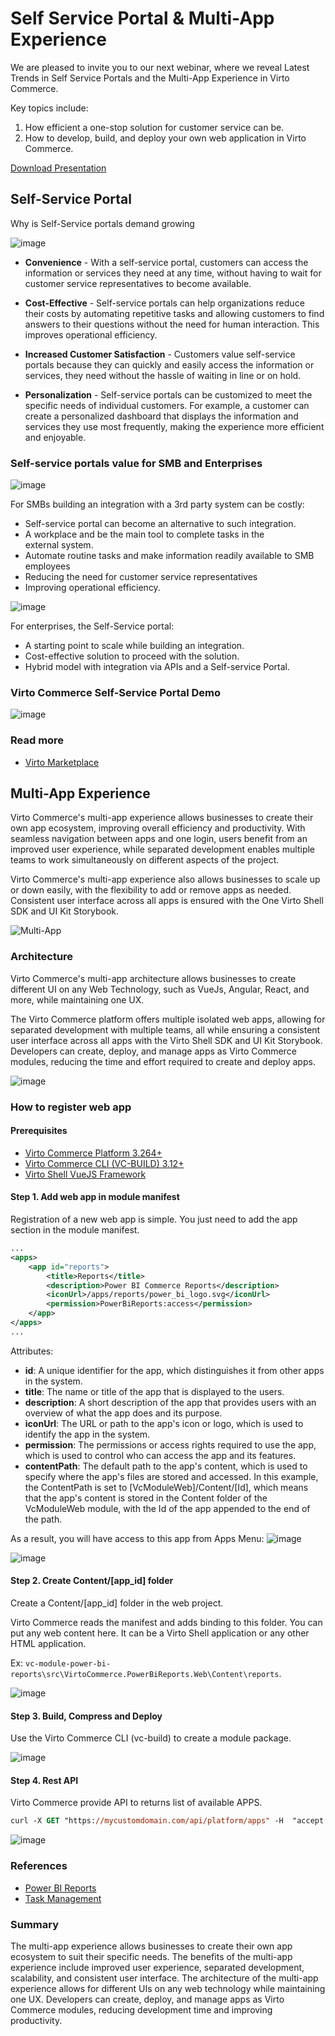# Self Service Portal & Multi-App Experience

We are pleased to invite you to our next webinar, where we reveal Latest Trends in Self Service Portals and the Multi-App Experience in Virto Commerce.

Key topics include: 
1. How efficient a one-stop solution for customer service can be.
1. How to develop, build, and deploy your own web application in Virto Commerce.

[Download Presentation](VC-Webinar-2023-02.pdf)


## Self-Service Portal

Why is Self-Service portals demand growing

![image](https://user-images.githubusercontent.com/7639413/222177918-f9e2ceeb-59ff-4673-b587-17933e4d03bf.png)

* **Convenience** - With a self-service portal, customers can access the information or services they need at any time, without having to wait for customer service representatives to become available. 

* **Cost-Effective** - Self-service portals can help organizations reduce their costs by automating repetitive tasks and allowing customers to find answers to their questions without the need for human interaction. This  improves operational efficiency.

* **Increased Customer Satisfaction** - Customers value self-service portals because they can quickly and easily access the information or services, they need without the hassle of waiting in line or on hold.

* **Personalization** - Self-service portals can be customized to meet the specific needs of individual customers. For example, a customer can create a personalized dashboard that displays the information and services they use most frequently, making the experience more efficient and enjoyable.

### Self-service portals value for SMB and Enterprises

![image](https://user-images.githubusercontent.com/7639413/222177840-131657f6-fabb-4f36-a8c0-2ac5ec44c91d.png)

For SMBs building an integration with a 3rd party system can be costly:

* Self-service portal can become an alternative to such integration. 
* A workplace and be the main tool to complete tasks in the external system. 
* Automate routine tasks and make information readily available to SMB employees
* Reducing the need for customer service representatives 
* Improving operational efficiency.

![image](https://user-images.githubusercontent.com/7639413/222177867-de656142-0e59-40a6-97f9-442ee1e0dbd8.png)

For enterprises, the Self-Service portal:
* A starting point to scale while building an integration. 
* Cost-effective solution to proceed with the solution. 
* Hybrid model with integration via APIs and a Self-service Portal.

### Virto Commerce Self-Service Portal Demo

![image](https://user-images.githubusercontent.com/7639413/222178469-bd896b2e-0e5d-40c5-b5b9-15e3c9bed499.png)

### Read more
* [Virto Marketplace](https://virtocommerce.com/solutions/marketplace)

## Multi-App Experience 

Virto Commerce's multi-app experience allows businesses to create their own app ecosystem, improving overall efficiency and productivity. 
With seamless navigation between apps and one login, users benefit from an improved user experience, while separated development enables multiple 
teams to work simultaneously on different aspects of the project. 

Virto Commerce's multi-app experience also allows businesses to scale up or down easily, with the flexibility to add or remove apps as needed. 
Consistent user interface across all apps is ensured with the One Virto Shell SDK and UI Kit Storybook.

![Multi-App](https://user-images.githubusercontent.com/7639413/222344836-8bd84a31-b736-471d-be80-af0f894b8518.gif)

### Architecture
Virto Commerce's multi-app architecture allows businesses to create different UI on any Web Technology, such as VueJs, Angular, React, and more, 
while maintaining one UX. 

The Virto Commerce platform offers multiple isolated web apps, allowing for separated development with multiple teams, 
all while ensuring a consistent user interface across all apps with the Virto Shell SDK and UI Kit Storybook. 
Developers can create, deploy, and manage apps as Virto Commerce modules, reducing the time and effort required to create and deploy apps.

![image](https://user-images.githubusercontent.com/7639413/222430645-49d35f4c-39af-49a7-ba0a-1b752a3c6d7f.png)


### How to register web app

#### Prerequisites
* [Virto Commerce Platform 3.264+](https://github.com/VirtoCommerce/vc-platform)
* [Virto Commerce CLI (VC-BUILD) 3.12+](https://github.com/VirtoCommerce/vc-build)
* [Virto Shell VueJS Framework](https://github.com/VirtoCommerce/vc-shell)

#### Step 1. Add web app in module manifest
Registration of a new web app is simple. You just need to add the app section in the module manifest.

```xml
...
<apps>
    <app id="reports">
        <title>Reports</title>
        <description>Power BI Commerce Reports</description>
        <iconUrl>/apps/reports/power_bi_logo.svg</iconUrl>
        <permission>PowerBiReports:access</permission>
    </app>
</apps>
...
```

Attributes:
* **id**: A unique identifier for the app, which distinguishes it from other apps in the system.
* **title**: The name or title of the app that is displayed to the users.
* **description**: A short description of the app that provides users with an overview of what the app does and its purpose.
* **iconUrl**: The URL or path to the app's icon or logo, which is used to identify the app in the system.
* **permission**: The permissions or access rights required to use the app, which is used to control who can access the app and its features.
* **contentPath**: The default path to the app's content, which is used to specify where the app's files are stored and accessed. In this example, the ContentPath is set to [VcModuleWeb]/Content/[Id], which means that the app's content is stored in the Content folder of the VcModuleWeb module, with the Id of the app appended to the end of the path.

As a result, you will have access to this app from Apps Menu:
![image](https://user-images.githubusercontent.com/7639413/222345082-a20d1996-becf-4733-801d-e97b3112592f.png)

![image](https://user-images.githubusercontent.com/7639413/222345232-8e734039-ab82-44e1-ac54-f2197e63581b.png)


#### Step 2. Create Content/[app_id] folder
Create a Content/[app_id] folder in the web project. 

Virto Commerce reads the manifest and adds binding to this folder. You can put any web content here. It can be a Virto Shell application or any other HTML application.

Ex: `vc-module-power-bi-reports\src\VirtoCommerce.PowerBiReports.Web\Content\reports`.

![image](https://user-images.githubusercontent.com/7639413/222345323-fb035596-58df-447a-88af-7519b76a6931.png)

#### Step 3. Build, Compress and Deploy
Use the Virto Commerce CLI (vc-build) to create a module package.

![image](https://user-images.githubusercontent.com/7639413/222345995-8f05460a-3f9d-40ea-832c-8806811dec3e.png)

#### Step 4. Rest API
Virto Commerce provide API to returns list of available APPS.

```ps
curl -X GET "https://mycustomdomain.com/api/platform/apps" -H  "accept: text/plain"
```

![image](https://user-images.githubusercontent.com/7639413/222346156-e9a7632b-10e1-4fec-a67a-e7401c461c3e.png)

### References
* [Power BI Reports](https://github.com/VirtoCommerce/vc-module-power-bi-reports)
* [Task Management](https://github.com/VirtoCommerce/vc-module-task-management)
 
### Summary
The multi-app experience allows businesses to create their own app ecosystem to suit their specific needs. The benefits of the multi-app experience include improved user experience, separated development, scalability, and consistent user interface. The architecture of the multi-app experience allows for different UIs on any web technology while maintaining one UX. Developers can create, deploy, and manage apps as Virto Commerce modules, reducing development time and improving productivity.
